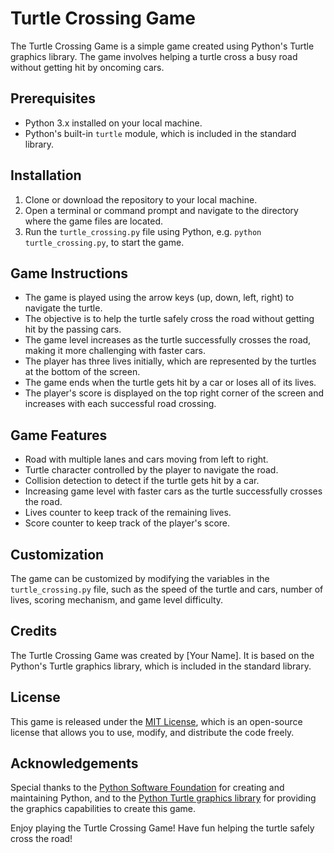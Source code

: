 
# Turtle Crossing Game

The Turtle Crossing Game is a simple game created using Python's Turtle graphics library. The game involves helping a turtle cross a busy road without getting hit by oncoming cars.

## Prerequisites

- Python 3.x installed on your local machine.
- Python's built-in `turtle` module, which is included in the standard library.

## Installation

1. Clone or download the repository to your local machine.
2. Open a terminal or command prompt and navigate to the directory where the game files are located.
3. Run the `turtle_crossing.py` file using Python, e.g. `python turtle_crossing.py`, to start the game.

## Game Instructions

- The game is played using the arrow keys (up, down, left, right) to navigate the turtle.
- The objective is to help the turtle safely cross the road without getting hit by the passing cars.
- The game level increases as the turtle successfully crosses the road, making it more challenging with faster cars.
- The player has three lives initially, which are represented by the turtles at the bottom of the screen.
- The game ends when the turtle gets hit by a car or loses all of its lives.
- The player's score is displayed on the top right corner of the screen and increases with each successful road crossing.

## Game Features

- Road with multiple lanes and cars moving from left to right.
- Turtle character controlled by the player to navigate the road.
- Collision detection to detect if the turtle gets hit by a car.
- Increasing game level with faster cars as the turtle successfully crosses the road.
- Lives counter to keep track of the remaining lives.
- Score counter to keep track of the player's score.

## Customization

The game can be customized by modifying the variables in the `turtle_crossing.py` file, such as the speed of the turtle and cars, number of lives, scoring mechanism, and game level difficulty.

## Credits

The Turtle Crossing Game was created by [Your Name]. It is based on the Python's Turtle graphics library, which is included in the standard library.

## License

This game is released under the [MIT License](LICENSE), which is an open-source license that allows you to use, modify, and distribute the code freely.

## Acknowledgements

Special thanks to the [Python Software Foundation](https://www.python.org/psf/) for creating and maintaining Python, and to the [Python Turtle graphics library](https://docs.python.org/3/library/turtle.html) for providing the graphics capabilities to create this game.

Enjoy playing the Turtle Crossing Game! Have fun helping the turtle safely cross the road!
